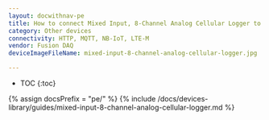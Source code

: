 ```yaml
---
layout: docwithnav-pe
title: How to connect Mixed Input, 8-Channel Analog Cellular Logger to ThingsBoard?
category: Other devices
connectivity: HTTP, MQTT, NB-IoT, LTE-M
vendor: Fusion DAQ
deviceImageFileName: mixed-input-8-channel-analog-cellular-logger.jpg

---
```


* TOC
{:toc}

{% assign docsPrefix = "pe/" %}
{% include /docs/devices-library/guides/mixed-input-8-channel-analog-cellular-logger.md %}

